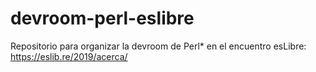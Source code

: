 # devroom-perl-eslibre
Repositorio para organizar la devroom de Perl* en el encuentro esLibre: https://eslib.re/2019/acerca/
